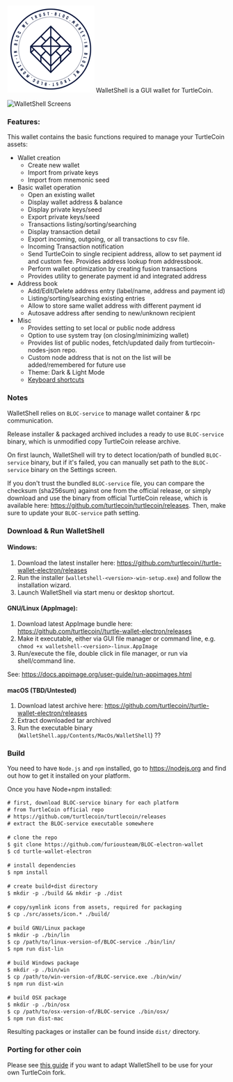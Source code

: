 ![WalletShell](docs/walletshell.png)
WalletShell is a GUI wallet for TurtleCoin.

![WalletShell Screens](https://i.imgur.com/41Ujq0S.gif "WalletShell Screens")

### Features:
This wallet contains the basic functions required to manage your TurtleCoin assets:

* Wallet creation
  * Create new wallet
  * Import from private keys
  * Import from mnemonic seed
* Basic wallet operation
  * Open an existing  wallet
  * Display wallet address & balance
  * Display private keys/seed
  * Export private keys/seed
  * Transactions listing/sorting/searching
  * Display transaction detail
  * Export incoming, outgoing, or all transactions to csv file.
  * Incoming Transaction notification
  * Send TurtleCoin to single recipient address, allow to set payment id and custom fee. Provides address lookup from addressbook.
  * Perform wallet optimization by creating fusion transactions
  * Provides utility to generate payment id and integrated address
* Address book
  * Add/Edit/Delete address entry (label/name, address and payment id)
  * Listing/sorting/searching existing entries
  * Allow to store same wallet address with different payment id
  * Autosave address after sending to new/unknown recipient
* Misc
  * Provides setting to set local or public node address
  * Option to use system tray (on closing/minimizing wallet)
  * Provides list of public nodes, fetch/updated daily from turtlecoin-nodes-json repo.
  * Custom node address that is not on the list will be added/remembered for future use
  * Theme: Dark & Light Mode
  * [Keyboard shortcuts](docs/shortcut.md)


### Notes

WalletShell relies on `BLOC-service` to manage wallet container &amp; rpc communication.

Release installer & packaged archived includes a ready to use `BLOC-service` binary, which is unmodified copy TurtleCoin release archive.

On first launch, WalletShell will try to detect location/path of bundled `BLOC-service` binary, but if it's failed, you can manually set path to the `BLOC-service` binary on the Settings screen.

If you don't trust the bundled `BLOC-service` file, you can compare the checksum (sha256sum) against one from the official release, or simply download and use the binary from official TurtleCoin release, which is available here: https://github.com/turtlecoin/turtlecoin/releases. Then,  make sure to update your `BLOC-service` path setting.

### Download &amp; Run WalletShell

#### Windows:
1. Download the latest installer here: https://github.com/turtlecoin//turtle-wallet-electron/releases
2. Run the installer (`walletshell-<version>-win-setup.exe`) and follow the installation wizard.
3. Launch WalletShell via start menu or desktop shortcut.

#### GNU/Linux (AppImage):
1. Download latest AppImage bundle here: https://github.com/turtlecoin//turtle-wallet-electron/releases
2. Make it executable, either via GUI file manager or command line, e.g. `chmod +x walletshell-<version>-linux.AppImage`
3. Run/execute the file, double click in file manager, or run via shell/command line.

See: https://docs.appimage.org/user-guide/run-appimages.html

#### macOS (TBD/Untested)
1. Download latest archive here: https://github.com/turtlecoin//turtle-wallet-electron/releases
2. Extract downloaded tar archived
3. Run the executable binary (`WalletShell.app/Contents/MacOs/WalletShell`) ??

### Build
You need to have `Node.js` and `npm` installed, go to https://nodejs.org and find out how to get it installed on your platform.

Once you have Node+npm installed:
```
# first, download BLOC-service binary for each platform
# from TurtleCoin official repo
# https://github.com/turtlecoin/turtlecoin/releases
# extract the BLOC-service executable somewhere

# clone the repo
$ git clone https://github.com/furiousteam/BLOC-electron-wallet
$ cd turtle-wallet-electron

# install dependencies
$ npm install

# create build+dist directory
$ mkdir -p ./build && mkdir -p ./dist

# copy/symlink icons from assets, required for packaging
$ cp ./src/assets/icon.* ./build/

# build GNU/Linux package
$ mkdir -p ./bin/lin
$ cp /path/to/linux-version-of/BLOC-service ./bin/lin/
$ npm run dist-lin

# build Windows package
$ mkdir -p ./bin/win
$ cp /path/to/win-version-of/BLOC-service.exe ./bin/win/
$ npm run dist-win

# build OSX package
$ mkdir -p ./bin/osx
$ cp /path/to/osx-version-of/BLOC-service ./bin/osx/
$ npm run dist-mac
```

Resulting packages or installer can be found inside `dist/` directory.

### Porting for other coin
Please see [this guide](docs/porting.md) if you want to adapt WalletShell to be use for your own TurtleCoin fork.